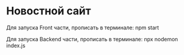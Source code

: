 # Новостной сайт

Для запуска Front части, прописать в терминале: npm start

Для запуска Backend части, прописать в терминале: npx nodemon index.js
